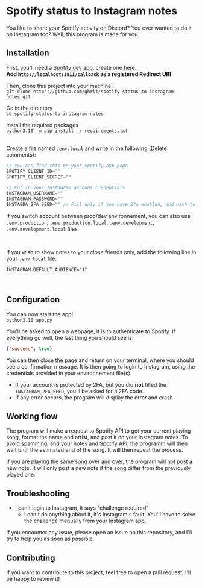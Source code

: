 # Spotify status to Instagram notes

You like to share your Spotify activity on Discord? You ever wanted to do it on Instagram too? Well, this program is made for you.


## Installation
First, you'll need a [Spotify dev app](https://developer.spotify.com/documentation/web-api/concepts/apps), create one [here](https://developer.spotify.com/dashboard/create).
<br>**Add `http://localhost:1811/callback` as a registered Redirect URI** 

Then, clone this project into your machine:<br>
`git clone https://github.com/ghrlt/spotify-status-to-instagram-notes.git`

Go in the directory<br>
`cd spotify-status-to-instagram-notes`

Install the required packages<br>
`python3.10 -m pip install -r requirements.txt`
<br><br>

Create a file named `.env.local` and write in the following (Delete comments):
```js
// You can find this on your Spotify app page
SPOTIFY_CLIENT_ID=""
SPOTIFY_CLIENT_SECRET=""

// Put in your Instagram account credentials
INSTAGRAM_USERNAME=""
INSTAGRAM_PASSWORD=""
INSTAGRA_2FA_SEED="" // Fill only if you have 2fa enabled, and wish to auto-gen the 2fa code
```
If you switch account between prod/dev environnement, you can also use `.env.production`, `.env.production.local`, `.env.development`, `.env.development.local` files

<br>

If you wish to show notes to your close friends only, add the following line in your `.env.local` file:
```
INSTAGRAM_DEFAULT_AUDIENCE="1"
```

<br>

## Configuration
You can now start the app!<br>
`python3.10 app.py`

You'll be asked to open a webpage, it is to authenticate to Spotify. If everything go well, the last thing you should see is:
```json
{"success": true}
```
You can then close the page and return on your terminal, where you should see a confirmation message. It is then going to login to Instagram, using the credentials provided in your environnement file(s).

- If your account is protected by 2FA, but you did **not** filled the `INSTAGRAM_2FA_SEED`, you'll be asked for a 2FA code.
- If any error occurs, the program will display the error and crash.

## Working flow
The program will make a request to Spotify API to get your current playing song, format the name and artist, and post it on your Instagram notes.
To avoid spamming, and your notes and Spotify API, the programm will then wait until the estimated end of the song. It will then repeat the process.

If you are playing the same song over and over, the program will not post a new note. It will only post a new note if the song differ from the previously played one.

## Troubleshooting
- I can't login to Instagram, it says "challenge required"
    - I can't do anything about it, it's Instagram's fault. You'll have to solve the challenge manually from your Instagram app.




If you encounter any issue, please open an issue on this repository, and I'll try to help you as soon as possible.

## Contributing
If you want to contribute to this project, feel free to open a pull request, I'll be happy to review it!

